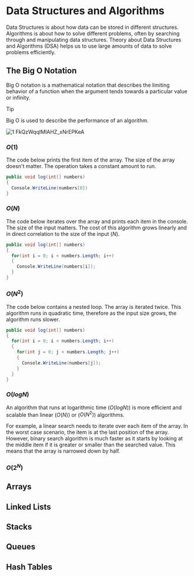 # Data Structures and Algorithms
Data Structures is about how data can be stored in different structures. Algorithms is about how to solve different problems, often by searching through and manipulating data structures. Theory about Data Structures and Algorithms (DSA) helps us to use large amounts of data to solve problems efficiently.

## The Big O Notation
Big O notation is a mathematical notation that describes the limiting behavior of a function when the argument tends towards a particular value or infinity.

> [!TIP]
> Big O is used to describe the performance of an algorithm.

![1 FkQzWqqIMlAHZ_xNrEPKeA](https://github.com/rohan-bhautoo/Algorithms/assets/47154593/5ac2c1a4-1038-48df-9877-f7fc7c7e7592)

### $O(1)$
The code below prints the first item of the array. The size of the array doesn't matter. The operation takes a constant amount to run.
```c#
public void log(int[] numbers)
{
  Console.WriteLine(numbers[0])
}
```

### $O(N)$
The code below iterates over the array and prints each item in the console. The size of the input matters. The cost of this algorithm grows linearly and in direct correlation to the size of the input ($N$).
```c#
public void log(int[] numbers)
{
  for(int i = 0; i < numbers.Length; i++)
  {
    Console.WriteLine(numbers[i]);
  }
}
```

### $O(N^2)$
The code below contains a nested loop. The array is iterated twice. This algorithm runs in quadratic time, therefore as the input size grows, the algorithm runs slower.
```c#
public void log(int[] numbers)
{
  for(int i = 0; i < numbers.Length; i++)
  {
    for(int j = 0; j < numbers.Length; j++)
    {
      Console.WriteLine(numbers[j]);
    }
  }
}
```

### $O(log N)$
An algorithm that runs at logarithmic time ($O(log N)$) is more efficient and scalable than linear ($O(N)$) or ($O(N^2)$) algorithms.

For example, a linear search needs to iterate over each item of the array. In the worst case scenario, the item is at the last position of the array. However, binary search algorithm is much faster as it starts by looking at the middle item if it is greater or smaller than the searched value. This means that the array is narrowed down by half.

### $O(2^N)$

## Arrays

## Linked Lists

## Stacks

## Queues

## Hash Tables
